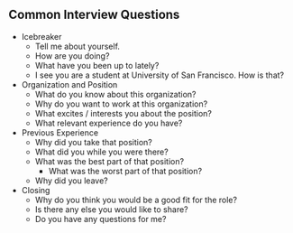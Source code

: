 Common Interview Questions
---------

- Icebreaker
    - Tell me about yourself.
    - How are you doing?
    - What have you been up to lately?
    - I see you are a student at University of San Francisco. How is that?
- Organization and Position
    - What do you know about this organization?
    - Why do you want to work at this organization? 
    - What excites / interests you about the position? 
    - What relevant experience do you have?
- Previous Experience
    - Why did you take that position?
    - What did you while you were there? 
    - What was the best part of that position?
        - What was the worst part of that position?
    - Why did you leave?
- Closing
    + Why do you think you would be a good fit for the role?
    + Is there any else you would like to share?
    + Do you have any questions for me?
